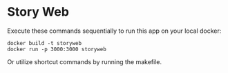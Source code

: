 # Story Web

Execute these commands sequentially to run this app on your local docker:
```
docker build -t storyweb
docker run -p 3000:3000 storyweb
```

Or utilize shortcut commands by running the makefile.
